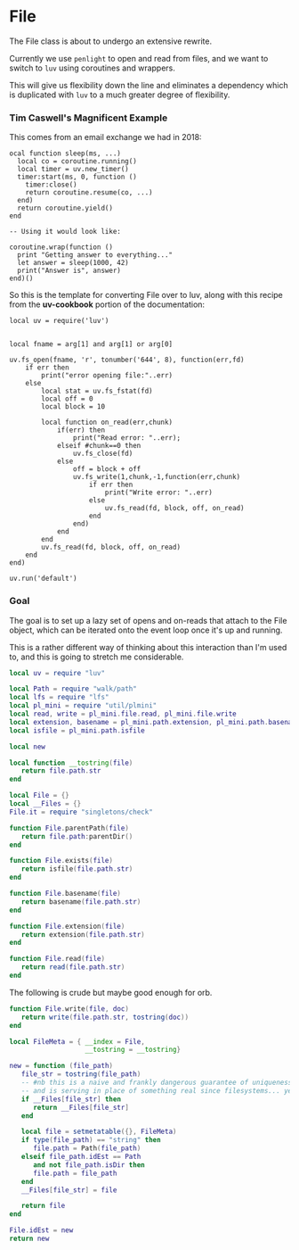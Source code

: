 # File

The File class is about to undergo an extensive rewrite.


Currently we use ``penlight`` to open and read from files, and we want to
switch to ``luv`` using coroutines and wrappers.


This will give us flexibility down the line and eliminates a dependency which
is duplicated with ``luv`` to a much greater degree of flexibility.


### Tim Caswell's Magnificent Example

This comes from an email exchange we had in 2018:

```lua-example
ocal function sleep(ms, ...)
  local co = coroutine.running()
  local timer = uv.new_timer()
  timer:start(ms, 0, function ()
    timer:close()
    return coroutine.resume(co, ...)
  end)
  return coroutine.yield()
end

-- Using it would look like:

coroutine.wrap(function ()
  print "Getting answer to everything..."
  let answer = sleep(1000, 42)
  print("Answer is", answer)
end)()
```

So this is the template for converting File over to luv, along with this
recipe from the **uv-cookbook** portion of the documentation:

```lua-example
local uv = require('luv')


local fname = arg[1] and arg[1] or arg[0]

uv.fs_open(fname, 'r', tonumber('644', 8), function(err,fd)
    if err then
        print("error opening file:"..err)
    else
        local stat = uv.fs_fstat(fd)
        local off = 0
        local block = 10

        local function on_read(err,chunk)
            if(err) then
                print("Read error: "..err);
            elseif #chunk==0 then
                uv.fs_close(fd)
            else
                off = block + off
                uv.fs_write(1,chunk,-1,function(err,chunk)
                    if err then
                        print("Write error: "..err)
                    else
                        uv.fs_read(fd, block, off, on_read)
                    end
                end)
            end
        end
        uv.fs_read(fd, block, off, on_read)
    end
end)

uv.run('default')
```
### Goal

The goal is to set up a lazy set of opens and on-reads that attach to the
File object, which can be iterated onto the event loop once it's up and
running.


This is a rather different way of thinking about this interaction than I'm
used to, and this is going to stretch me considerable.



```lua
local uv = require "luv"

local Path = require "walk/path"
local lfs = require "lfs"
local pl_mini = require "util/plmini"
local read, write = pl_mini.file.read, pl_mini.file.write
local extension, basename = pl_mini.path.extension, pl_mini.path.basename
local isfile = pl_mini.path.isfile
```
```lua
local new
```
```lua
local function __tostring(file)
   return file.path.str
end
```
```lua
local File = {}
local __Files = {}
File.it = require "singletons/check"
```
```lua
function File.parentPath(file)
   return file.path:parentDir()
end
```
```lua
function File.exists(file)
   return isfile(file.path.str)
end
```
```lua
function File.basename(file)
   return basename(file.path.str)
end
```
```lua
function File.extension(file)
   return extension(file.path.str)
end
```
```lua
function File.read(file)
   return read(file.path.str)
end
```

The following is crude but maybe good enough for orb.

```lua
function File.write(file, doc)
   return write(file.path.str, tostring(doc))
end
```
```lua
local FileMeta = { __index = File,
                   __tostring = __tostring}

new = function (file_path)
   file_str = tostring(file_path)
   -- #nb this is a naive and frankly dangerous guarantee of uniqueness
   -- and is serving in place of something real since filesystems... yeah
   if __Files[file_str] then
      return __Files[file_str]
   end

   local file = setmetatable({}, FileMeta)
   if type(file_path) == "string" then
      file.path = Path(file_path)
   elseif file_path.idEst == Path
      and not file_path.isDir then
      file.path = file_path
   end
   __Files[file_str] = file

   return file
end

```
```lua
File.idEst = new
return new
```
